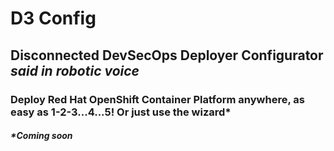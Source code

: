 # D3 Config
## Disconnected DevSecOps Deployer Configurator *said in robotic voice*

### Deploy Red Hat OpenShift Container Platform anywhere, as easy as 1-2-3...4...5! Or just use the wizard*

##### *Coming soon
